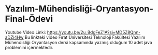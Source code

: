# Yazılım-Mühendisliği-Oryantasyon-Final-Ödevi
Youtube Video Linki: https://youtu.be/2u_BdgFeZ1A?si=MD5Z8Qnn-aDZi4Hw
Bu linkteki video Fırat Üniversitesi Teknoloji Fakültesi Yazılım Mühendisliği Oryantasyon dersi kapsamında yazmış olduğum 10 adet java problemini içermektedir.
